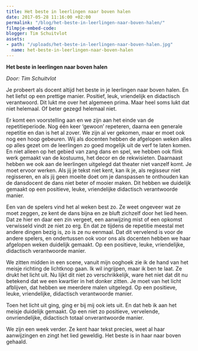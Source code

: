 ```yaml
---
title: Het beste in leerlingen naar boven halen
date: 2017-05-28 11:16:00 +02:00
permalink: "/blog/het-beste-in-leerlingen-naar-boven-halen/"
filmpje-embed-code: 
blogger: Tim Schuitvlot
assets:
- path: "/uploads/het-beste-in-leerlingen-naar-boven-halen.jpg"
  name: het-beste-in-leerlingen-naar-boven-halen
---
```


**Het beste in leerlingen naar boven halen**

*Door: Tim Schuitvlot*

Je probeert als docent altijd het beste in je leerlingen naar boven halen. En het liefst op een prettige manier. Positief, leuk, vriendelijk en didactisch verantwoord. Dit lukt me over het algemeen prima. Maar heel soms lukt dat niet helemaal. Of beter gezegd helemaal niet.

Er komt een voorstelling aan en we zijn aan het einde van de repetitieperiode. Nog één keer ‘gewoon’ repeteren, daarna een generale repetitie en dan is het al zover. We zijn al ver gekomen, maar er moet ook nog een hoop gebeuren. Wij als docenten hebben de afgelopen weken alles op alles gezet om de leerlingen zo goed mogelijk uit de verf te laten komen. En niet alleen op het gebied van zang dans en spel, we hebben ook flink werk gemaakt van de kostuums, het decor en de rekwisieten. Daarnaast hebben we ook aan de leerlingen uitgelegd dat theater niet vanzelf komt. Je moet ervoor werken. Als jij je tekst niet kent, kan ik je, als regisseur niet regisseren, en als jij geen moeite doet om je danspassen te onthouden kan de dansdocent de dans niet beter of mooier maken. Dit hebben we duidelijk gemaakt op een positieve, leuke, vriendelijke didactisch verantwoorde manier.

Een van de spelers vind het al weken best zo. Ze weet ongeveer wat ze moet zeggen, ze kent de dans bijna en ze bluft zichzelf door het lied heen. Dat ze hier en daar een zin vergeet, een aanwijzing mist of een opkomst verwisseld vindt ze niet zo erg. En dat ze tijdens de repetitie meestal met andere dingen bezig is, zo is ze nu eenmaal. Dat dit vervelend is voor de andere spelers, en ondertussen ook voor ons als docenten hebben we haar afgelopen weken duidelijk gemaakt. Op een positieve, leuke, vriendelijke, didactisch verantwoorde manier.

We zitten midden in een scene, vanuit mijn ooghoek zie ik de hand van het meisje richting de lichtknop gaan. Ik wil ingrijpen, maar ik ben te laat. Ze drukt het licht uit. Nu lijkt dit niet zo verschrikkelijk, ware het niet dat dit nu betekend dat we een kwartier in het donker zitten. Je moet van het licht afblijven, dat hebben we meerdere malen uitgelegd. Op een positieve, leuke, vriendelijke, didactisch verantwoorde manier.

Toen het licht uit ging, ging er bij mij ook iets uit. En dat heb ik aan het meisje duidelijk gemaakt. Op een niet zo positieve, vervelende, onvriendelijke, didactisch totaal onverantwoorde manier.

We zijn een week verder. Ze kent haar tekst precies, weet al haar aanwijzingen en zingt het lied geweldig. Het beste is in haar naar boven gehaald.
